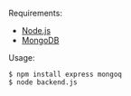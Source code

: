 Requirements:

- [Node.js](http://nodejs.org)
- [MongoDB](http://mongodb.org)

Usage:

    $ npm install express mongoq
    $ node backend.js
